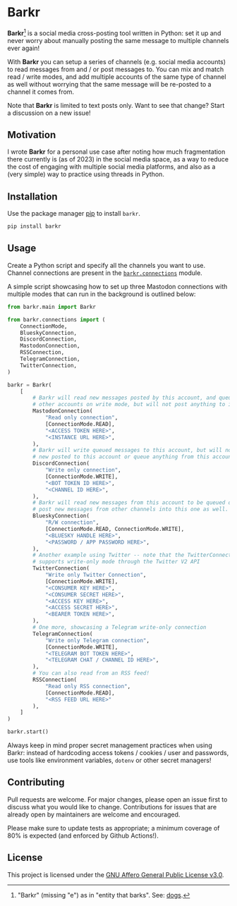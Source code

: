 # Barkr

**Barkr**[^1] is a social media cross-posting tool written in Python: set it up and never worry about manually posting the same message to multiple channels ever again!

With **Barkr** you can setup a series of channels (e.g. social media accounts) to read messages from and / or post messages to. You can mix and match read / write modes, and add multiple accounts of the same type of channel as well without worrying that the same message will be re-posted to a channel it comes from.

Note that **Barkr** is limited to text posts only. Want to see that change? Start a discussion on a new issue!

[^1]: "Barkr" (missing "e") as in "entity that barks". See: [dogs](https://en.wikipedia.org/wiki/Dog).

## Motivation

I wrote **Barkr** for a personal use case after noting how much fragmentation there currently is (as of 2023) in the social media space, as a way to reduce the cost of engaging with multiple social media platforms, and also as a (very simple) way to practice using threads in Python.

## Installation

Use the package manager [pip](https://pip.pypa.io/en/stable/) to install `barkr`.

```bash
pip install barkr
```

## Usage

Create a Python script and specify all the channels you want to use. Channel connections are present in the [`barkr.connections`](./barkr/connections/) module.

A simple script showcasing how to set up three Mastodon connections with multiple modes that can run in the background is outlined below:

```python
from barkr.main import Barkr

from barkr.connections import (
    ConnectionMode,
    BlueskyConnection,
    DiscordConnection,
    MastodonConnection,
    RSSConnection,
    TelegramConnection,
    TwitterConnection,
)

barkr = Barkr(
    [
        # Barkr will read new messages posted by this account, and queue them to
        # other accounts on write mode, but will not post anything to it.
        MastodonConnection(
            "Read only connection",
            [ConnectionMode.READ],
            "<ACCESS TOKEN HERE>",
            "<INSTANCE URL HERE>",
        ),
        # Barkr will write queued messages to this account, but will not read anything
        # new posted to this account or queue anything from this account to other ones.
        DiscordConnection(
            "Write only connection",
            [ConnectionMode.WRITE],
            "<BOT TOKEN ID HERE>",
            "<CHANNEL ID HERE>",
        ),
        # Barkr will read new messages from this account to be queued onto others, and will
        # post new messages from other channels into this one as well.
        BlueskyConnection(
            "R/W connection",
            [ConnectionMode.READ, ConnectionMode.WRITE],
            "<BLUESKY HANDLE HERE>",
            "<PASSWORD / APP PASSWORD HERE>",
        ),
        # Another example using Twitter -- note that the TwitterConnection only
        # supports write-only mode through the Twitter V2 API
        TwitterConnection(
            "Write only Twitter Connection",
            [ConnectionMode.WRITE],
            "<CONSUMER KEY HERE>",
            "<CONSUMER SECRET HERE>",
            "<ACCESS KEY HERE>",
            "<ACCESS SECRET HERE>",
            "<BEARER TOKEN HERE>",
        ),
        # One more, showcasing a Telegram write-only connection
        TelegramConnection(
            "Write only Telegram connection",
            [ConnectionMode.WRITE],
            "<TELEGRAM BOT TOKEN HERE>",
            "<TELEGRAM CHAT / CHANNEL ID HERE>",
        ),
        # You can also read from an RSS feed!
        RSSConnection(
            "Read only RSS connection",
            [ConnectionMode.READ],
            "<RSS FEED URL HERE>"
        ),
    ]
)

barkr.start()
```

Always keep in mind proper secret management practices when using Barkr: instead of hardcoding access tokens / cookies / user and passwords, use tools like environment variables, `dotenv` or other secret managers!

## Contributing

Pull requests are welcome. For major changes, please open an issue first to discuss what you would like to change. Contributions for issues that are already open by maintainers are welcome and encouraged.

Please make sure to update tests as appropriate; a minimum coverage of 80% is expected (and enforced by Github Actions!).

## License

This project is licensed under the [GNU Affero General Public License v3.0](./LICENSE).
